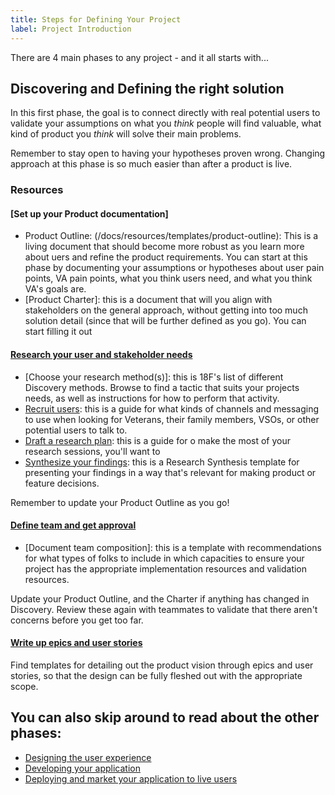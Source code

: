 ```yaml
---
title: Steps for Defining Your Project
label: Project Introduction
---
```


There are 4 main phases to any project - and it all starts with...

## Discovering and Defining the right solution
In this first phase, the goal is to connect directly with real potential users to validate your assumptions on what you *think* people will find valuable, what kind of product you *think* will solve their main problems.

Remember to stay open to having your hypotheses proven wrong. Changing approach at this phase is so much easier than after a product is live.

### Resources

#### [Set up your Product documentation]
- Product Outline: (/docs/resources/templates/product-outline): This is a living document that should become more robust as you learn more about uers and refine the product requirements. You can start at this phase by documenting your assumptions or hypotheses about user pain points, VA pain points, what you think users need, and what you think VA's goals are.
- [Product Charter]: this is a document that will you align with stakeholders on the general approach, without getting into too much solution detail (since that will be further defined as you go). You can start filling it out

#### [Research your user and stakeholder needs](./understanding-user-needs)
- [Choose your research method(s)]: this is 18F's list of different Discovery methods. Browse to find a tactic that suits your projects needs, as well as instructions for how to perform that activity.
- [Recruit users](): this is a guide for what kinds of channels and messaging to use when looking for Veterans, their family members, VSOs, or other potential users to talk to.
- [Draft a research plan](): this is a guide for o make the most of your research sessions, you'll want to 
- [Synthesize your findings](): this is a Research Synthesis template for presenting your findings in a way that's relevant for  making product or feature decisions.

Remember to update your Product Outline as you go!

#### [Define team and get approval](./)

- [Document team composition]: this is a template with recommendations for what types of folks to include in which capacities to ensure your project has the appropriate implementation resources and validation resources.

Update your Product Outline, and the Charter if anything has changed in Discovery. Review these again with teammates to validate that there aren't concerns before you get too far.

#### [Write up epics and user stories](./)

Find templates for detailing out the product vision through epics and user stories, so that the design can be fully fleshed out with the appropriate scope.

## You can also skip around to read about the other phases:
- [Designing the user experience](../design-process/design-process.html)
- [Developing your application](../development-process/getting-started.html)
- [Deploying and market your application to live users](../?)
